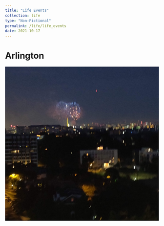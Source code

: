 ```yaml
---
title: "Life Events"
collection: life
type: "Non-Fictional"
permalink: /life/life_events
date: 2021-10-17
---
```



# Arlington

![png](../images/life/Arlington/pic1.jpeg)

